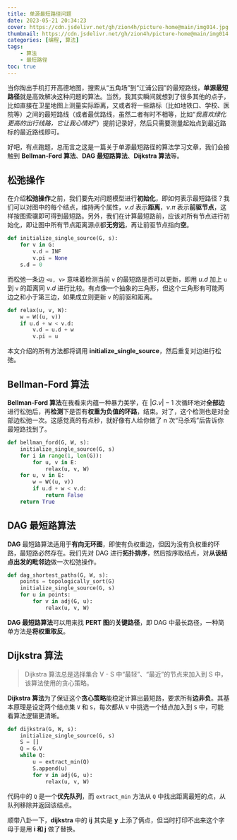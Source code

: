 ```yaml
---
title: 单源最短路径问题
date: 2023-05-21 20:34:23
cover: https://cdn.jsdelivr.net/gh/zion4h/picture-home@main/img014.jpg
thumbnail: https://cdn.jsdelivr.net/gh/zion4h/picture-home@main/img014.jpg
categories: [编程, 算法]
tags:
    - 算法
    - 最短路径
toc: true
---
```

当你掏出手机打开高德地图，搜索从“五角场”到“江浦公园”的最短路线，**单源最短路径**就是高效解决这种问题的算法。当然，我其实瞬间就想到了很多其他的点子，比如直接在卫星地图上测量实际距离，又或者将一些路标（比如地铁口、学校、医院等）之间的最短路线（或者最优路线，虽然二者有时不相等，比如“*我喜欢绿化更高的出行线路，它让我心情好*”）提前记录好，然后只需要测量起始点到最近路标的最近路线即可。
<!--more-->
好吧，有点跑题，总而言之这是一篇关于单源最短路径的算法学习文章，我们会接触到 **Bellman-Ford 算法**、**DAG 最短路算法**、**Dijkstra 算法**等。

## 松弛操作

在介绍**松弛操作**之前，我们要先对问题模型进行**初始化**，即如何表示最短路径？我们可以对图中的每个结点，维持两个属性，$v.d$ 表示**距离**，$v.\pi$ 表示**前驱节点**，这样按图索骥即可得到最短路。另外，我们在计算最短路前，应该对所有节点进行初始化，即让图中所有节点距离源点都**无穷远**，再让前驱节点指向**空**。

```python
def initialize_single_source(G, s):
    for v in G:
        v.d = INF
        v.pi = None
    s.d = 0
```

而松弛一条边 `<u, v>` 意味着检测当前 `v` 的最短路是否可以更新，即用 $u.d$ 加上 `u` 到 `v` 的距离同 $v.d$ 进行比较。有点像一个抽象的三角形，但这个三角形有可能两边之和小于第三边，如果成立则更新 `v` 的前驱和距离。

```python
def relax(u, v, W):
    w = W((u, v)) 
    if u.d + w < v.d:
        v.d = u.d + w
        v.pi = u
```

本文介绍的所有方法都将调用 **initialize_single_source**，然后重复对边进行松弛。

## Bellman-Ford 算法

**Bellman-Ford 算法**在我看来内蕴一种暴力美学，在 $|G.v| - 1$ 次循环地对**全部边**进行松弛后，再**检测**下是否有**权重为负值的环路**，结束。对了，这个检测也是对全部边松弛一次。这感觉真的有点秒，就好像有人给你做了 n 次“马杀鸡”后告诉你最短路找到了。

```python
def bellman_ford(G, W, s):
    initialize_single_source(G, s)
    for i in range(1, len(G)):
        for u, v in E:
            relax(u, v, W)
    for u, v in E:
        w = W((u, v))
        if u.d + w < v.d:
            return False
    return True
```

## DAG 最短路算法

**DAG** 最短路算法适用于**有向无环图**，即使有负权重边，但因为没有负权重的环路，最短路必然存在。我们先对 DAG 进行**拓扑排序**，然后按序取结点，对**从该结点出发的毗邻边**做一次松弛操作。

```python
def dag_shortest_paths(G, W, s):
    points = topologically_sort(G)
    initialize_single_source(G, s)
    for u in points:
        for v in adj(G, u):
            relax(u, v, W)
```

**DAG 最短路算法**可以用来找 **PERT 图**的**关键路径**，即 DAG 中最长路径，一种简单方法是**将权重取反**。

## Dijkstra 算法

>Dijkstra 算法总是选择集合 V - S 中“最轻”、“最近”的节点来加入到 S 中，该算法使用的贪心策略。

**Dijkstra 算法**为了保证这个**贪心策略**能稳定计算出最短路，要求所有**边非负**。其基本原理是设定两个结点集 `V` 和 `S`，每次都从 `V` 中挑选一个结点加入到 `S` 中，可能看算法逻辑更清晰。

```python
def dijkstra(G, W, s):
    initialize_single_source(G, s)
    S = []
    Q = G.V
    while Q:
        u = extract_min(Q)
        S.append(u)
        for v in adj(G, u):
            relax(u, v, W)
```

代码中的 `Q` 是一个**优先队列**，而 `extract_min` 方法从 `Q` 中找出距离最短的点，从队列移除并返回该结点。

顺带八卦一下，**dijkstra** 中的 **ij** 其实是 **y** 上添了俩点，但当时打印不出来这个字母于是用 **i 和 j** 做了替换。

